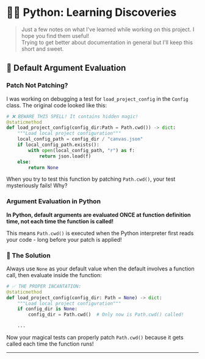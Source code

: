 # 🧙‍♂️ Python: Learning Discoveries

> Just a few notes on what I've learned while working on this project. I hope you find them useful! \
> Trying to get better about documentation in general but I'll keep this short and sweet.

## 🔮 Default Argument Evaluation

### Patch Not Patching?

I was working on debugging a test for `load_project_config` in the `Config` class. The original code looked like this:

```python
# ❌ BEWARE THIS SPELL! It contains hidden magic!
@staticmethod
def load_project_config(config_dir:Path = Path.cwd()) -> dict:
    """Load local project configuration"""
    local_config_path = config_dir / "canvas.json"
    if local_config_path.exists():
        with open(local_config_path, "r") as f:
            return json.load(f)
    else:
        return None
```

When you try to test this function by patching `Path.cwd()`, your test mysteriously fails! Why?

### Argument Evaluation in Python

**In Python, default arguments are evaluated ONCE at function definition time, not each time the function is called!**

This means `Path.cwd()` is executed when the Python interpreter first reads your code - long before your patch is applied!

### 🌟 The Solution

Always use `None` as your default value when the default involves a function call, then evaluate inside the function:

```python
# ✅ THE PROPER INCANTATION:
@staticmethod
def load_project_config(config_dir: Path = None) -> dict:
    """Load local project configuration"""
    if config_dir is None:
        config_dir = Path.cwd()  # Only now is Path.cwd() called!

    ...
```

Now your magical tests can properly patch `Path.cwd()` because it gets called each time the function runs!

---